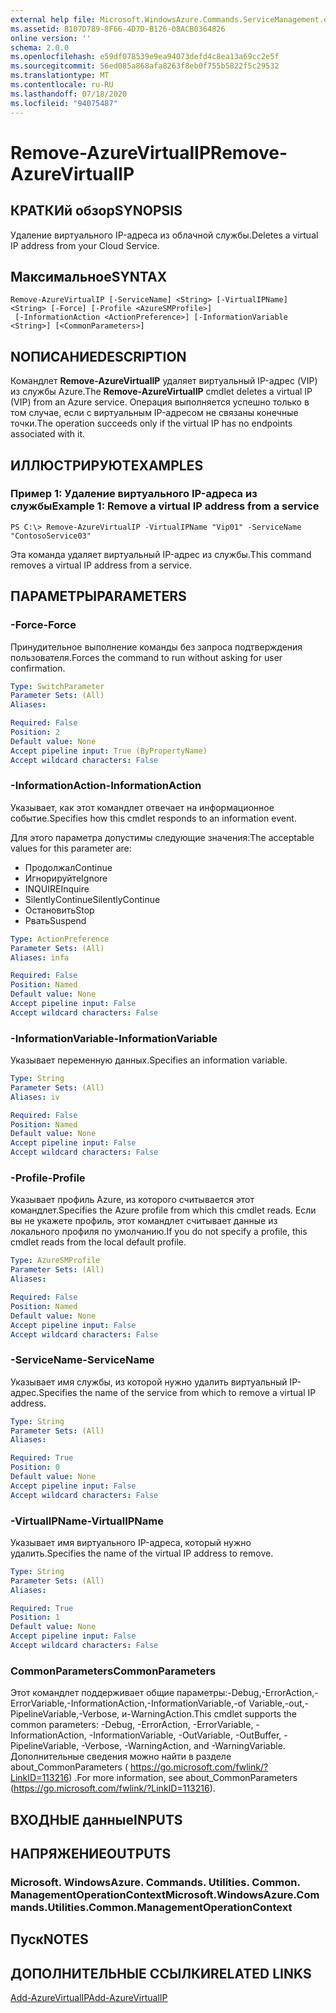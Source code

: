 ```yaml
---
external help file: Microsoft.WindowsAzure.Commands.ServiceManagement.dll-Help.xml
ms.assetid: B107D789-8F66-4D7D-B126-08ACB0364826
online version: ''
schema: 2.0.0
ms.openlocfilehash: e59df078539e9ea94073defd4c8ea13a69cc2e5f
ms.sourcegitcommit: 56ed085a868afa8263f8eb0f755b5822f5c29532
ms.translationtype: MT
ms.contentlocale: ru-RU
ms.lasthandoff: 07/18/2020
ms.locfileid: "94075487"
---
```

# <span data-ttu-id="72ccb-101">Remove-AzureVirtualIP</span><span class="sxs-lookup"><span data-stu-id="72ccb-101">Remove-AzureVirtualIP</span></span>

## <span data-ttu-id="72ccb-102">КРАТКИй обзор</span><span class="sxs-lookup"><span data-stu-id="72ccb-102">SYNOPSIS</span></span>
<span data-ttu-id="72ccb-103">Удаление виртуального IP-адреса из облачной службы.</span><span class="sxs-lookup"><span data-stu-id="72ccb-103">Deletes a virtual IP address from your Cloud Service.</span></span>

## <span data-ttu-id="72ccb-104">Максимальное</span><span class="sxs-lookup"><span data-stu-id="72ccb-104">SYNTAX</span></span>

```
Remove-AzureVirtualIP [-ServiceName] <String> [-VirtualIPName] <String> [-Force] [-Profile <AzureSMProfile>]
 [-InformationAction <ActionPreference>] [-InformationVariable <String>] [<CommonParameters>]
```

## <span data-ttu-id="72ccb-105">NОПИСАНИЕ</span><span class="sxs-lookup"><span data-stu-id="72ccb-105">DESCRIPTION</span></span>
<span data-ttu-id="72ccb-106">Командлет **Remove-AzureVirtualIP** удаляет виртуальный IP-адрес (VIP) из службы Azure.</span><span class="sxs-lookup"><span data-stu-id="72ccb-106">The **Remove-AzureVirtualIP** cmdlet deletes a virtual IP (VIP) from an Azure service.</span></span>
<span data-ttu-id="72ccb-107">Операция выполняется успешно только в том случае, если с виртуальным IP-адресом не связаны конечные точки.</span><span class="sxs-lookup"><span data-stu-id="72ccb-107">The operation succeeds only if the virtual IP has no endpoints associated with it.</span></span>

## <span data-ttu-id="72ccb-108">ИЛЛЮСТРИРУЮТ</span><span class="sxs-lookup"><span data-stu-id="72ccb-108">EXAMPLES</span></span>

### <span data-ttu-id="72ccb-109">Пример 1: Удаление виртуального IP-адреса из службы</span><span class="sxs-lookup"><span data-stu-id="72ccb-109">Example 1: Remove a virtual IP address from a service</span></span>
```
PS C:\> Remove-AzureVirtualIP -VirtualIPName "Vip01" -ServiceName "ContosoService03"
```

<span data-ttu-id="72ccb-110">Эта команда удаляет виртуальный IP-адрес из службы.</span><span class="sxs-lookup"><span data-stu-id="72ccb-110">This command removes a virtual IP address from a service.</span></span>

## <span data-ttu-id="72ccb-111">ПАРАМЕТРЫ</span><span class="sxs-lookup"><span data-stu-id="72ccb-111">PARAMETERS</span></span>

### <span data-ttu-id="72ccb-112">-Force</span><span class="sxs-lookup"><span data-stu-id="72ccb-112">-Force</span></span>
<span data-ttu-id="72ccb-113">Принудительное выполнение команды без запроса подтверждения пользователя.</span><span class="sxs-lookup"><span data-stu-id="72ccb-113">Forces the command to run without asking for user confirmation.</span></span>

```yaml
Type: SwitchParameter
Parameter Sets: (All)
Aliases: 

Required: False
Position: 2
Default value: None
Accept pipeline input: True (ByPropertyName)
Accept wildcard characters: False
```

### <span data-ttu-id="72ccb-114">-InformationAction</span><span class="sxs-lookup"><span data-stu-id="72ccb-114">-InformationAction</span></span>
<span data-ttu-id="72ccb-115">Указывает, как этот командлет отвечает на информационное событие.</span><span class="sxs-lookup"><span data-stu-id="72ccb-115">Specifies how this cmdlet responds to an information event.</span></span>

<span data-ttu-id="72ccb-116">Для этого параметра допустимы следующие значения:</span><span class="sxs-lookup"><span data-stu-id="72ccb-116">The acceptable values for this parameter are:</span></span>

- <span data-ttu-id="72ccb-117">Продолжал</span><span class="sxs-lookup"><span data-stu-id="72ccb-117">Continue</span></span>
- <span data-ttu-id="72ccb-118">Игнорируйте</span><span class="sxs-lookup"><span data-stu-id="72ccb-118">Ignore</span></span>
- <span data-ttu-id="72ccb-119">INQUIRE</span><span class="sxs-lookup"><span data-stu-id="72ccb-119">Inquire</span></span>
- <span data-ttu-id="72ccb-120">SilentlyContinue</span><span class="sxs-lookup"><span data-stu-id="72ccb-120">SilentlyContinue</span></span>
- <span data-ttu-id="72ccb-121">Остановить</span><span class="sxs-lookup"><span data-stu-id="72ccb-121">Stop</span></span>
- <span data-ttu-id="72ccb-122">Рвать</span><span class="sxs-lookup"><span data-stu-id="72ccb-122">Suspend</span></span>

```yaml
Type: ActionPreference
Parameter Sets: (All)
Aliases: infa

Required: False
Position: Named
Default value: None
Accept pipeline input: False
Accept wildcard characters: False
```

### <span data-ttu-id="72ccb-123">-InformationVariable</span><span class="sxs-lookup"><span data-stu-id="72ccb-123">-InformationVariable</span></span>
<span data-ttu-id="72ccb-124">Указывает переменную данных.</span><span class="sxs-lookup"><span data-stu-id="72ccb-124">Specifies an information variable.</span></span>

```yaml
Type: String
Parameter Sets: (All)
Aliases: iv

Required: False
Position: Named
Default value: None
Accept pipeline input: False
Accept wildcard characters: False
```

### <span data-ttu-id="72ccb-125">-Profile</span><span class="sxs-lookup"><span data-stu-id="72ccb-125">-Profile</span></span>
<span data-ttu-id="72ccb-126">Указывает профиль Azure, из которого считывается этот командлет.</span><span class="sxs-lookup"><span data-stu-id="72ccb-126">Specifies the Azure profile from which this cmdlet reads.</span></span>
<span data-ttu-id="72ccb-127">Если вы не укажете профиль, этот командлет считывает данные из локального профиля по умолчанию.</span><span class="sxs-lookup"><span data-stu-id="72ccb-127">If you do not specify a profile, this cmdlet reads from the local default profile.</span></span>

```yaml
Type: AzureSMProfile
Parameter Sets: (All)
Aliases: 

Required: False
Position: Named
Default value: None
Accept pipeline input: False
Accept wildcard characters: False
```

### <span data-ttu-id="72ccb-128">-ServiceName</span><span class="sxs-lookup"><span data-stu-id="72ccb-128">-ServiceName</span></span>
<span data-ttu-id="72ccb-129">Указывает имя службы, из которой нужно удалить виртуальный IP-адрес.</span><span class="sxs-lookup"><span data-stu-id="72ccb-129">Specifies the name of the service from which to remove a virtual IP address.</span></span>

```yaml
Type: String
Parameter Sets: (All)
Aliases: 

Required: True
Position: 0
Default value: None
Accept pipeline input: False
Accept wildcard characters: False
```

### <span data-ttu-id="72ccb-130">-VirtualIPName</span><span class="sxs-lookup"><span data-stu-id="72ccb-130">-VirtualIPName</span></span>
<span data-ttu-id="72ccb-131">Указывает имя виртуального IP-адреса, который нужно удалить.</span><span class="sxs-lookup"><span data-stu-id="72ccb-131">Specifies the name of the virtual IP address to remove.</span></span>

```yaml
Type: String
Parameter Sets: (All)
Aliases: 

Required: True
Position: 1
Default value: None
Accept pipeline input: False
Accept wildcard characters: False
```

### <span data-ttu-id="72ccb-132">CommonParameters</span><span class="sxs-lookup"><span data-stu-id="72ccb-132">CommonParameters</span></span>
<span data-ttu-id="72ccb-133">Этот командлет поддерживает общие параметры:-Debug,-ErrorAction,-ErrorVariable,-InformationAction,-InformationVariable,-of Variable,-out,-PipelineVariable,-Verbose, и-WarningAction.</span><span class="sxs-lookup"><span data-stu-id="72ccb-133">This cmdlet supports the common parameters: -Debug, -ErrorAction, -ErrorVariable, -InformationAction, -InformationVariable, -OutVariable, -OutBuffer, -PipelineVariable, -Verbose, -WarningAction, and -WarningVariable.</span></span> <span data-ttu-id="72ccb-134">Дополнительные сведения можно найти в разделе about_CommonParameters ( https://go.microsoft.com/fwlink/?LinkID=113216) .</span><span class="sxs-lookup"><span data-stu-id="72ccb-134">For more information, see about_CommonParameters (https://go.microsoft.com/fwlink/?LinkID=113216).</span></span>

## <span data-ttu-id="72ccb-135">ВХОДНЫЕ данные</span><span class="sxs-lookup"><span data-stu-id="72ccb-135">INPUTS</span></span>

## <span data-ttu-id="72ccb-136">НАПРЯЖЕНИЕ</span><span class="sxs-lookup"><span data-stu-id="72ccb-136">OUTPUTS</span></span>

### <span data-ttu-id="72ccb-137">Microsoft. WindowsAzure. Commands. Utilities. Common. ManagementOperationContext</span><span class="sxs-lookup"><span data-stu-id="72ccb-137">Microsoft.WindowsAzure.Commands.Utilities.Common.ManagementOperationContext</span></span>

## <span data-ttu-id="72ccb-138">Пуск</span><span class="sxs-lookup"><span data-stu-id="72ccb-138">NOTES</span></span>

## <span data-ttu-id="72ccb-139">ДОПОЛНИТЕЛЬНЫЕ ССЫЛКИ</span><span class="sxs-lookup"><span data-stu-id="72ccb-139">RELATED LINKS</span></span>

[<span data-ttu-id="72ccb-140">Add-AzureVirtualIP</span><span class="sxs-lookup"><span data-stu-id="72ccb-140">Add-AzureVirtualIP</span></span>](./Add-AzureVirtualIP.md)


